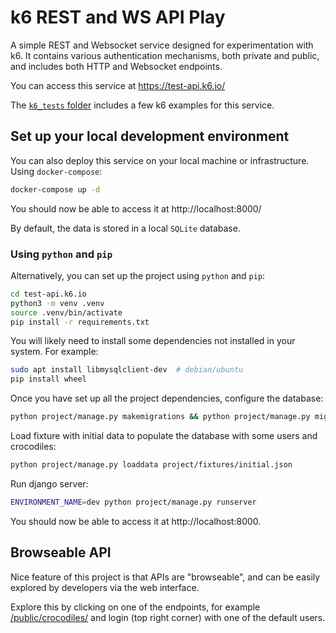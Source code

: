 
# k6 REST and WS API Play

A simple REST and Websocket service designed for experimentation with k6. It contains various authentication mechanisms, both private and public, and includes both HTTP and Websocket endpoints.

You can access this service at https://test-api.k6.io/

The [`k6_tests` folder](./k6_tests) includes a few k6 examples for this service.

## Set up your local development environment

You can also deploy this service on your local machine or infrastructure.  Using `docker-compose`:

```bash
docker-compose up -d
```

You should now be able to access it at http://localhost:8000/

By default, the data is stored in a local `SQLite` database.


### Using `python` and `pip`

Alternatively, you can set up the project using `python` and `pip`: 

```sh
cd test-api.k6.io
python3 -m venv .venv
source .venv/bin/activate
pip install -r requirements.txt
```

You will likely need to install some dependencies not installed in your system. For example:

```sh
sudo apt install libmysqlclient-dev  # debian/ubuntu
pip install wheel
```

Once you have set up all the project dependencies, configure the database:

```sh
python project/manage.py makemigrations && python project/manage.py migrate
```

Load fixture with initial data to populate the database with some users and crocodiles:

```sh
python project/manage.py loaddata project/fixtures/initial.json
```

Run django server:

```sh
ENVIRONMENT_NAME=dev python project/manage.py runserver
```

You should now be able to access it at http://localhost:8000.


## Browseable API

Nice feature of this project is that APIs are "browseable", and can be easily explored by developers via the web interface.

Explore this by clicking on one of the endpoints, for example [/public/crocodiles/](http://test-api.k6.io/public/crocodiles) and login (top right corner) with one of the default users.
